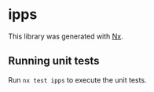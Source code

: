 # ipps

This library was generated with [Nx](https://nx.dev).

## Running unit tests

Run `nx test ipps` to execute the unit tests.
